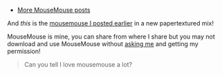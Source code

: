 - [More MouseMouse posts](/search?s=OCid:MM)

<hl-img preview="/assets/img/media/art/MM2_Textured.png" alt="MouseMouse!" highlight="/assets/img/media/art/MM2_Textured.jpg" style="max-width: 550px"></hl-img>

And _this_ is the [mousemouse I posted earlier](/blog?p=posts/art/mousemouse-3.2) in a new papertextured mix!

<span class="notion">MouseMouse is mine, you can share from where I share but you may not download and use MouseMouse without [asking me](mailto:mar@strawmelonjuice.com) and getting my permission!</span>

> Can you tell I love mousemouse a lot?
